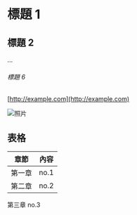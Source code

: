 
# 標題 1
## 標題 2
...
###### 標題 6

[http://example.com](http://example.com)

![照片](75126661_p0.png)

## 表格
章節 | 內容
--------|-------
第一章   | no.1
第二章   | no.2
第三章    no.3
